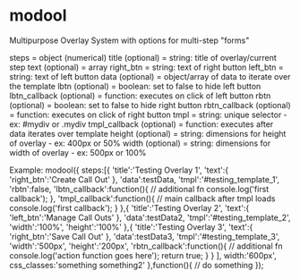 modool
======

Multipurpose Overlay System with options for multi-step "forms"

steps = object (numerical)
  title (optional) = string: title of overlay/current step
  text (optional) = array 
    right_btn = string: text of right button
    left_btn = string: text of left button
  data (optional) = object/array of data to iterate over the template
  lbtn (optional) = boolean: set to false to hide left button
  lbtn_callback (optional) = function: executes on click of left button
  rbtn (optional) = boolean: set to false to hide right button
  rbtn_callback (optional) = function: executes on click of right button
  tmpl = string: unique selector - ex: #mydiv or .mydiv
  tmpl_callback (optional) = function: executes after data iterates over template
  height (optional) = string: dimensions for height of overlay - ex: 400px or 50%
  width (optional) = string: dimensions for width of overlay - ex: 500px or 100%

Example:
  modool({
    steps:[{
        'title':'Testing Overlay 1',
        'text':{
            'right_btn':'Create Call Out'
        },
        'data':testData,
        'tmpl':'#testing_template_1',
        'rbtn':false,
        'lbtn_callback':function(){ // additional fn
            console.log('first callback');
        },
        'tmpl_callback':function(){ // main callback after tmpl loads
            console.log('first callback');
        }
    },{
        'title':'Testing Overlay 2',
        'text':{
            'left_btn':'Manage Call Outs'
        },
        'data':testData2,
        'tmpl':'#testing_template_2',
        'width':'100%',
        'height':'100%'
    },{
        'title':'Testing Overlay 3',
        'text':{
            'right_btn':'Save Call Out'
        },
        'data':testData3,
        'tmpl':'#testing_template_3',
        'width':'500px',
        'height':'200px',
        'rbtn_callback':function(){  // additional fn
            console.log('action function goes here');
            return true;
        }
    }
    ],
    width:'600px',
    css_classes:'something something2'
  },function(){
    // do something
  });
